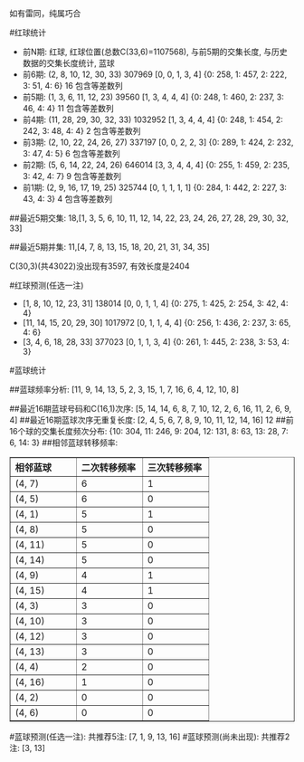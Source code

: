 <!-- 
.. title: 双色球2010021期(2010-02-25)数据分析报告
.. slug: slott-2010021-2010-02-25-report
.. date: 2010-02-26 08:00:00 UTC+08:00
.. tags: Lottery
.. link: 
.. description: 
.. type: text
-->

如有雷同，纯属巧合

<!-- TEASER_END-->

#红球统计

- 前N期: 红球, 红球位置(总数C(33,6)=1107568), 与前5期的交集长度, 与历史数据的交集长度统计, 蓝球
- 前6期: (2, 8, 10, 12, 30, 33) 307969 [0, 0, 1, 3, 4] {0: 258, 1: 457, 2: 222, 3: 51, 4: 6} 16 包含等差数列
- 前5期: (1, 3, 6, 11, 12, 23) 39560 [1, 3, 4, 4, 4] {0: 248, 1: 460, 2: 237, 3: 46, 4: 4} 11 包含等差数列
- 前4期: (11, 28, 29, 30, 32, 33) 1032952 [1, 3, 4, 4, 4] {0: 248, 1: 454, 2: 242, 3: 48, 4: 4} 2 包含等差数列
- 前3期: (2, 10, 22, 24, 26, 27) 337197 [0, 0, 2, 2, 3] {0: 289, 1: 424, 2: 232, 3: 47, 4: 5} 6 包含等差数列
- 前2期: (5, 6, 14, 22, 24, 26) 646014 [3, 3, 4, 4, 4] {0: 255, 1: 459, 2: 235, 3: 42, 4: 7} 9 包含等差数列
- 前1期: (2, 9, 16, 17, 19, 25) 325744 [0, 1, 1, 1, 1] {0: 284, 1: 442, 2: 227, 3: 43, 4: 3} 4 包含等差数列

##最近5期交集:
18,[1, 3, 5, 6, 10, 11, 12, 14, 22, 23, 24, 26, 27, 28, 29, 30, 32, 33]

##最近5期并集:
11,[4, 7, 8, 13, 15, 18, 20, 21, 31, 34, 35]

C(30,3)(共43022)没出现有3597, 
有效长度是2404

#红球预测(任选一注)

- [1, 8, 10, 12, 23, 31] 138014 [0, 0, 1, 1, 4] {0: 275, 1: 425, 2: 254, 3: 42, 4: 4}
- [11, 14, 15, 20, 29, 30] 1017972 [0, 1, 1, 4, 4] {0: 256, 1: 436, 2: 237, 3: 65, 4: 6}
- [3, 4, 6, 18, 28, 33] 377023 [0, 1, 1, 3, 4] {0: 261, 1: 445, 2: 238, 3: 53, 4: 3}

#蓝球统计

##蓝球频率分析:
[11, 9, 14, 13, 5, 2, 3, 15, 1, 7, 16, 6, 4, 12, 10, 8]

##最近16期蓝球号码和C(16,1)次序:
[5, 14, 14, 6, 8, 7, 10, 12, 2, 6, 16, 11, 2, 6, 9, 4]
##最近16期蓝球次序无重复长度:
[2, 4, 5, 6, 7, 8, 9, 10, 11, 12, 14, 16] 12
##前16个球的交集长度频次分布:
{10: 304, 11: 246, 9: 204, 12: 131, 8: 63, 13: 28, 7: 6, 14: 3}
##相邻蓝球转移频率:
<table border="1" class="table table-striped dataframe">
  <thead>
    <tr style="text-align: left;">
      <th style="min-width: 100px;">相邻蓝球</th>
      <th style="min-width: 100px;">二次转移频率</th>
      <th style="min-width: 100px;">三次转移频率</th>
    </tr>
  </thead>
  <tbody>
    <tr>
      <td>  (4, 7)</td>
      <td> 6</td>
      <td> 1</td>
    </tr>
    <tr>
      <td>  (4, 5)</td>
      <td> 6</td>
      <td> 0</td>
    </tr>
    <tr>
      <td>  (4, 1)</td>
      <td> 5</td>
      <td> 1</td>
    </tr>
    <tr>
      <td>  (4, 8)</td>
      <td> 5</td>
      <td> 0</td>
    </tr>
    <tr>
      <td> (4, 11)</td>
      <td> 5</td>
      <td> 0</td>
    </tr>
    <tr>
      <td> (4, 14)</td>
      <td> 5</td>
      <td> 0</td>
    </tr>
    <tr>
      <td>  (4, 9)</td>
      <td> 4</td>
      <td> 1</td>
    </tr>
    <tr>
      <td> (4, 15)</td>
      <td> 4</td>
      <td> 1</td>
    </tr>
    <tr>
      <td>  (4, 3)</td>
      <td> 3</td>
      <td> 0</td>
    </tr>
    <tr>
      <td> (4, 10)</td>
      <td> 3</td>
      <td> 0</td>
    </tr>
    <tr>
      <td> (4, 12)</td>
      <td> 3</td>
      <td> 0</td>
    </tr>
    <tr>
      <td> (4, 13)</td>
      <td> 3</td>
      <td> 0</td>
    </tr>
    <tr>
      <td>  (4, 4)</td>
      <td> 2</td>
      <td> 0</td>
    </tr>
    <tr>
      <td> (4, 16)</td>
      <td> 1</td>
      <td> 0</td>
    </tr>
    <tr>
      <td>  (4, 2)</td>
      <td> 0</td>
      <td> 0</td>
    </tr>
    <tr>
      <td>  (4, 6)</td>
      <td> 0</td>
      <td> 0</td>
    </tr>
  </tbody>
</table>
#蓝球预测(任选一注):
共推荐5注: [7, 1, 9, 13, 16]
#蓝球预测(尚未出现):
共推荐2注: [3, 13]

